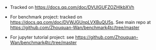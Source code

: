 - Tracked on https://docs.qq.com/doc/DVUlGUFZOZHlkbXVh

- For benchmark project: tracked on https://docs.qq.com/doc/DVWJGUnpLVXBuQU5s. See main repo at https://github.com/Zhouquan-Wan/benchmark4tc/tree/master

- For jupyter tutorial project: see https://github.com/Zhouquan-Wan/benchmark4tc/tree/master
